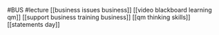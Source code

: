 #BUS
#lecture
[[business issues business]]
[[video blackboard learning qm]]
[[support business training business]]
[[qm thinking skills]]
[[statements day]]
